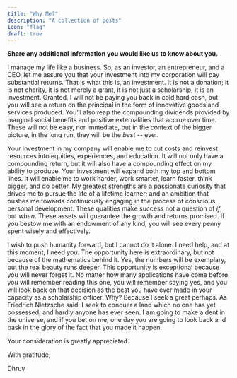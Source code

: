 ```yaml
---
title: "Why Me?"
description: "A collection of posts"
icon: "flag"
draft: true 
---
```


**Share any additional information you would like us to know about you.**

I manage my life like a business. So, as an investor, an entrepreneur, and a CEO, let me assure you that your investment into my corporation will pay substantial returns. That is what this is, an investment. It is not a donation; it is not charity, it is not merely a grant, it is not just a scholarship, it is an investment. Granted, I will not be paying you back in cold hard cash, but you will see a return on the principal in the form of innovative goods and services produced. You’ll also reap the compounding dividends provided by marginal social benefits and positive externalities that accrue over time. These will not be easy, nor immediate, but in the context of the bigger picture, in the long run, they will be the *best* -- ever. 

Your investment in my company will enable me to cut costs and reinvest resources into equities, experiences, and education. It will not only have a compounding return, but it will also have a compounding effect on my ability to produce. Your investment will expand both my top and bottom lines. It will enable me to work harder, work smarter, learn faster, think bigger, and do better. My greatest strengths are a passionate curiosity that drives me to pursue the life of a lifetime learner; and an ambition that pushes me towards continuously engaging in the process of conscious personal development. These qualities make success not a question of _if_, but _when_. These assets will guarantee the growth and returns promised. If you bestow me with an endowment of any kind, you will see every penny spent wisely and effectively. 

I wish to push humanity forward, but I cannot do it alone. I need help, and at this moment, I need _you_. The opportunity here is extraordinary, but not because of the mathematics behind it. Yes, the numbers will be exemplary, but the real beauty runs deeper. This opportunity is exceptional because you will never forget it. No matter how many applications have come before, you will remember reading this one, you will remember saying yes, and you will look back on that decision as the best you have ever made in your capacity as a scholarship officer. Why? Because I seek a great perhaps. As Friedrich Nietzsche said: I seek to conquer a land which no one has yet possessed, and hardly anyone has ever seen. I am going to make a dent in the universe, and if you bet on me, one day you are going to look back and bask in the glory of the fact that you made it happen.

Your consideration is greatly appreciated.

With gratitude,

Dhruv
